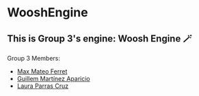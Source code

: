 # WooshEngine

This is Group 3's engine: Woosh Engine 🪄
---
Group 3 Members:
- [Max Mateo Ferret](https://github.com/M4xp0w3rg4m3s)
- [Guillem Martínez Aparicio](https://github.com/GuillemDev)
- [Laura Parras Cruz](https://github.com/AuriChan)
